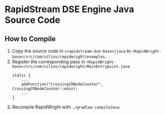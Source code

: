 <!--
Copyright (c) 2024 RapidStream Design Automation, Inc. and contributors.
All rights reserved. The contributor(s) of this file has/have agreed to the
RapidStream Contributor License Agreement.
-->

# RapidStream DSE Engine Java Source Code

## How to Compile
1. Copy the source code in `<rapidstream-dse-base>/java` to `<RapidWright-base>/src/com/xilinx/rapidwright/examples`.
2. Register the corresponding pass in `<RapidWright-base>/src/com/xilinx/rapidwright/MainEntrypoint.java`
    ```=java
    static {
        ...
        addFunction("CrossingCRNodeCounter", CrossingCRNodeCounter::main);
        ...
    }
    ```
3. Recompile RapidWright with `./gradlew compileJava`
